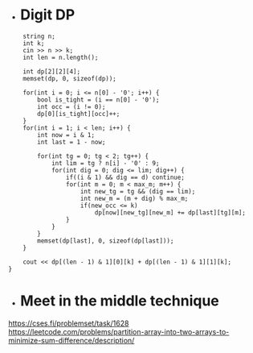 - # Digit DP
```void solve() {
	string n;
	int k;
	cin >> n >> k;
	int len = n.length();

	int dp[2][2][4];
	memset(dp, 0, sizeof(dp));

	for(int i = 0; i <= n[0] - '0'; i++) {
		bool is_tight = (i == n[0] - '0');
		int occ = (i != 0);
		dp[0][is_tight][occ]++;
	}
	for(int i = 1; i < len; i++) {
		int now = i & 1;
		int last = 1 - now;

		for(int tg = 0; tg < 2; tg++) {
			int lim = tg ? n[i] - '0' : 9;
			for(int dig = 0; dig <= lim; dig++) {
				if((i & 1) && dig == d) continue;
				for(int m = 0; m < max_m; m++) {
					int new_tg = tg && (dig == lim);
					int new_m = (m + dig) % max_m;
					if(new_occ <= k) 
						dp[now][new_tg][new_m] += dp[last][tg][m];
				}
			}
		}
		memset(dp[last], 0, sizeof(dp[last]));
	}

	cout << dp[(len - 1) & 1][0][k] + dp[(len - 1) & 1][1][k];
}
```

- # Meet in the middle technique
https://cses.fi/problemset/task/1628
https://leetcode.com/problems/partition-array-into-two-arrays-to-minimize-sum-difference/description/
